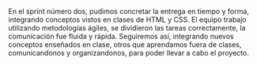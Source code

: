 En el sprint número dos, pudimos concretar la entrega en tiempo y forma, integrando conceptos vistos en clases de HTML y CSS. 
El equipo trabajo utilizando metodologías ágiles, se dividieron las tareas correctamente, la comunicación fue fluida y rápida.  Seguiremos así, integrando nuevos conceptos enseñados en clase, otros que aprendamos fuera de clases, comunicandonos y organizandonos, para poder llevar a cabo el proyecto.
